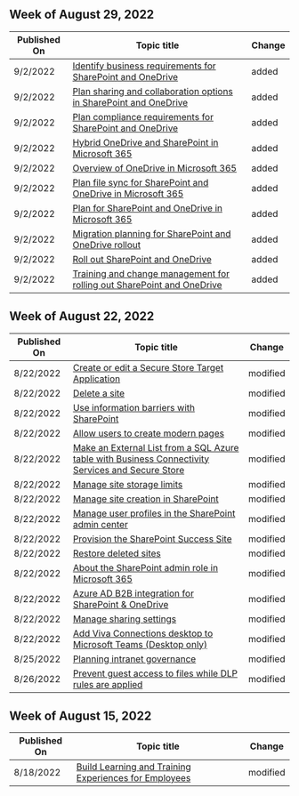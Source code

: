 <!-- This file is generated automatically each week. Changes made to this file will be overwritten.-->



## Week of August 29, 2022


| Published On |Topic title | Change |
|------|------------|--------|
| 9/2/2022 | [Identify business requirements for SharePoint and OneDrive](/SharePoint/business-requirements) | added |
| 9/2/2022 | [Plan sharing and collaboration options in SharePoint and OneDrive](/SharePoint/collaboration-options) | added |
| 9/2/2022 | [Plan compliance requirements for SharePoint and OneDrive](/SharePoint/compliant-environment) | added |
| 9/2/2022 | [Hybrid OneDrive and SharePoint in Microsoft 365](/SharePoint/hybrid) | added |
| 9/2/2022 | [Overview of OneDrive in Microsoft 365](/SharePoint/onedrive-overview) | added |
| 9/2/2022 | [Plan file sync for SharePoint and OneDrive in Microsoft 365](/SharePoint/plan-file-sync) | added |
| 9/2/2022 | [Plan for SharePoint and OneDrive in Microsoft 365](/SharePoint/plan-for-sharepoint-onedrive) | added |
| 9/2/2022 | [Migration planning for SharePoint and OneDrive rollout](/SharePoint/plan-rollout-migration) | added |
| 9/2/2022 | [Roll out SharePoint and OneDrive](/SharePoint/roll-out-sharepoint-onedrive) | added |
| 9/2/2022 | [Training and change management for rolling out SharePoint and OneDrive](/SharePoint/training-change-management) | added |


## Week of August 22, 2022


| Published On |Topic title | Change |
|------|------------|--------|
| 8/22/2022 | [Create or edit a Secure Store Target Application](/SharePoint/create-or-edit-secure-store-target-application) | modified |
| 8/22/2022 | [Delete a site](/SharePoint/delete-site-collection) | modified |
| 8/22/2022 | [Use information barriers with SharePoint](/SharePoint/information-barriers) | modified |
| 8/22/2022 | [Allow users to create modern pages](/SharePoint/let-users-create-modern-site-pages) | modified |
| 8/22/2022 | [Make an External List from a SQL Azure table with Business Connectivity Services and Secure Store](/SharePoint/make-external-list) | modified |
| 8/22/2022 | [Manage site storage limits](/SharePoint/manage-site-collection-storage-limits) | modified |
| 8/22/2022 | [Manage site creation in SharePoint](/SharePoint/manage-site-creation) | modified |
| 8/22/2022 | [Manage user profiles in the SharePoint admin center](/SharePoint/manage-user-profiles) | modified |
| 8/22/2022 | [Provision the SharePoint Success Site](/SharePoint/provision-sss) | modified |
| 8/22/2022 | [Restore deleted sites](/SharePoint/restore-deleted-site-collection) | modified |
| 8/22/2022 | [About the SharePoint admin role in Microsoft 365](/SharePoint/sharepoint-admin-role) | modified |
| 8/22/2022 | [Azure AD B2B integration for SharePoint & OneDrive](/SharePoint/sharepoint-azureb2b-integration) | modified |
| 8/22/2022 | [Manage sharing settings](/SharePoint/turn-external-sharing-on-or-off) | modified |
| 8/22/2022 | [Add Viva Connections desktop to Microsoft Teams (Desktop only)](/SharePoint/viva-connections-desktop) | modified |
| 8/25/2022 | [Planning intranet governance](/SharePoint/intranet-governance) | modified |
| 8/26/2022 | [Prevent guest access to files while DLP rules are applied](/SharePoint/sensitive-by-default) | modified |


## Week of August 15, 2022


| Published On |Topic title | Change |
|------|------------|--------|
| 8/18/2022 | [Build Learning and Training Experiences for Employees](/SharePoint/build-learning-and-training-experiences-for-employees) | modified |

